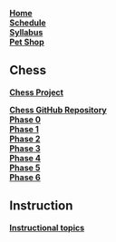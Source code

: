 [**Home**](Home)  
[**Schedule**](Home#outcomes) <!--If structure for schedules is made, they could be moved to wiki-->  
[**Syllabus**](/instruction/syllabus/syllabus.md)  
[**Pet Shop**](/petshop/petshop.md)  

## Chess

[**Chess Project**](/chess/chess.md)  
<!--Chess Assignments-->
[**Chess GitHub Repository**](/chess/chess-github-repository/chess-github-repository.md)  
[**Phase 0**](/chess/0-chess-moves/chess-moves.md)  
[**Phase 1**](/chess/1-chess-game/chess-game.md)  
[**Phase 2**](/chess/2-server-design/server-design.md)  
[**Phase 3**](/chess/3-web-api/web-api.md)  
[**Phase 4**](/chess/4-database/database.md)  
[**Phase 5**](/chess/5-pregame/pregame.md)  
[**Phase 6**](/chess/6-gameplay/gameplay.md)  
<!--I don't think we need to link to getting started directly through here?-->

## Instruction

[**Instructional topics**](../instruction/modules.md)  
<!--Write out topics in either alphabetical or instruction order, or only parent links within modules.md-->

<!--Files not listed:
  - Chess: Code Quality Rubric
  - Phase 0: Game of Chess
  - Phase 3: TA Tips
  - Phase 4: Debugging Tips
  - Chess Phases: Getting Started (6)
  - All 40 instruction topics
-->
